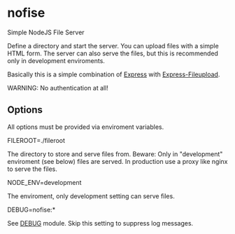 # nofise
Simple NodeJS File Server

Define a directory and start the server. You can upload files with a simple
HTML form. The server can also serve the files, but this is recommended only 
in development enviroments.

Basically this is a simple combination of [Express](https://expressjs.com/) 
with [Express-Fileupload](https://www.npmjs.com/package/express-fileupload). 

WARNING: No authentication at all!

## Options

All options must be provided via enviroment variables.

FILEROOT=./fileroot

The directory to store and serve files from.
Beware: Only in "development" enviroment (see below) files are served. 
In production use a proxy like nginx to serve the files.

NODE_ENV=development

The enviroment, only development setting can serve files.

DEBUG=nofise:*

See [DEBUG](https://github.com/visionmedia/debug#readme) module. 
Skip this setting to suppress log messages.


